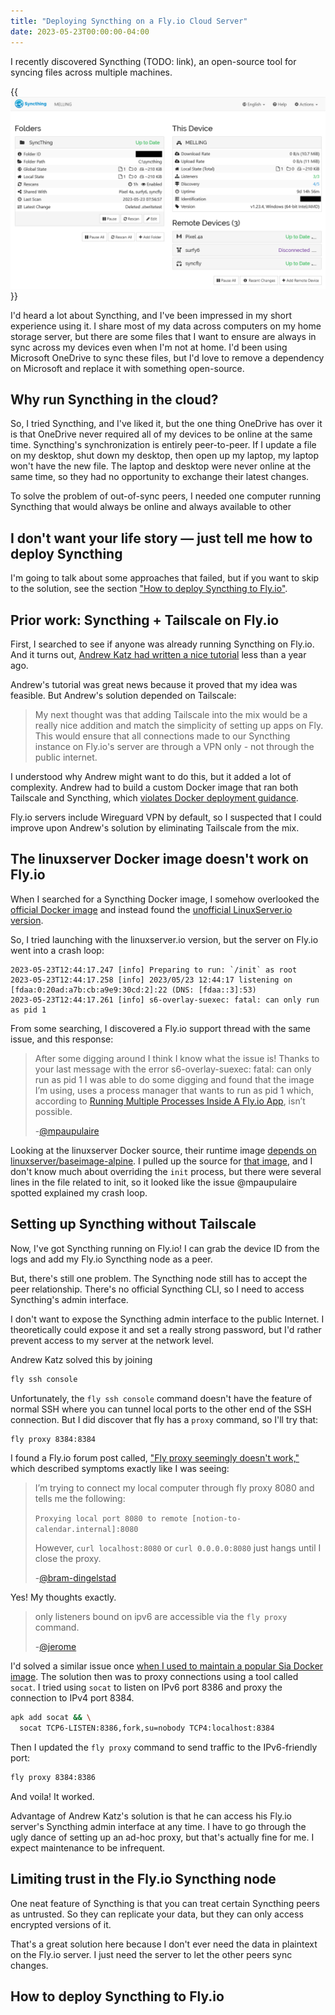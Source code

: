 ```yaml
---
title: "Deploying Syncthing on a Fly.io Cloud Server"
date: 2023-05-23T00:00:00-04:00
---
```


I recently discovered Syncthing (TODO: link), an open-source tool for syncing files across multiple machines.

{{<img src="syncthing-dashboard.png" has-border="true" max-width="700px">}}

I'd heard a lot about Syncthing, and I've been impressed in my short experience using it. I share most of my data across computers on my home storage server, but there are some files that I want to ensure are always in sync across my devices even when I'm not at home. I'd been using Microsoft OneDrive to sync these files, but I'd love to remove a dependency on Microsoft and replace it with something open-source.

## Why run Syncthing in the cloud?

So, I tried Syncthing, and I've liked it, but the one thing OneDrive has over it is that OneDrive never required all of my devices to be online at the same time. Syncthing's synchronization is entirely peer-to-peer. If I update a file on my desktop, shut down my desktop, then open up my laptop, my laptop won't have the new file. The laptop and desktop were never online at the same time, so they had no opportunity to exchange their latest changes.

To solve the problem of out-of-sync peers, I needed one computer running Syncthing that would always be online and always available to other

## I don't want your life story &mdash; just tell me how to deploy Syncthing

I'm going to talk about some approaches that failed, but if you want to skip to the solution, see the section ["How to deploy Syncthing to Fly.io"](#how-to-deploy-syncthing-to-flyio).

## Prior work: Syncthing + Tailscale on Fly.io

First, I searched to see if anyone was already running Syncthing on Fly.io. And it turns out, [Andrew Katz had written a nice tutorial](https://akatz.org/posts/running-syncthing-on-flyio-with-tailscale/) less than a year ago.

Andrew's tutorial was great news because it proved that my idea was feasible. But Andrew's solution depended on Tailscale:

> My next thought was that adding Tailscale into the mix would be a really nice addition and match the simplicity of setting up apps on Fly. This would ensure that all connections made to our Syncthing instance on Fly.io's server are through a VPN only - not through the public internet.

I understood why Andrew might want to do this, but it added a lot of complexity. Andrew had to build a custom Docker image that ran both Tailscale and Syncthing, which [violates Docker deployment guidance](https://docs.docker.com/develop/develop-images/dockerfile_best-practices/#decouple-applications).

Fly.io servers include Wireguard VPN by default, so I suspected that I could improve upon Andrew's solution by eliminating Tailscale from the mix.

## The linuxserver Docker image doesn't work on Fly.io

When I searched for a Syncthing Docker image, I somehow overlooked the [official Docker image](https://hub.docker.com/r/syncthing/syncthing) and instead found the [unofficial LinuxServer.io version](https://hub.docker.com/r/linuxserver/syncthing).

So, I tried launching with the linuxserver.io version, but the server on Fly.io went into a crash loop:

```text
2023-05-23T12:44:17.247 [info] Preparing to run: `/init` as root
2023-05-23T12:44:17.258 [info] 2023/05/23 12:44:17 listening on [fdaa:0:20ad:a7b:cb:a9e9:30cd:2]:22 (DNS: [fdaa::3]:53)
2023-05-23T12:44:17.261 [info] s6-overlay-suexec: fatal: can only run as pid 1
```

From some searching, I discovered a Fly.io support thread with the same issue, and this response:

> After some digging around I think I know what the issue is! Thanks to your last message with the error s6-overlay-suexec: fatal: can only run as pid 1 I was able to do some digging and found that the image I’m using, uses a process manager that wants to run as pid 1 which, according to [Running Multiple Processes Inside A Fly.io App](https://fly.io/docs/app-guides/multiple-processes/#there-are-so-many-other-process-managers), isn’t possible.
>
> -[@mpaupulaire](https://community.fly.io/t/deploying-grocy-image/6238/6?u=mtlynch)

Looking at the linuxserver Docker source, their runtime image [depends on linuxserver/baseimage-alpine](https://github.com/linuxserver/docker-syncthing/blob/caf5ba87db5202e261215b807c03dc59c740de01/Dockerfile#L37). I pulled up the source for [that image](https://github.com/linuxserver/docker-baseimage-alpine/blob/07df980344f2b046c255bf9be5a391fe2f4a06f8/Dockerfile), and I don't know much about overriding the `init` process, but there were several lines in the file related to init, so it looked like the issue @mpaupulaire spotted explained my crash loop.

## Setting up Syncthing without Tailscale

Now, I've got Syncthing running on Fly.io! I can grab the device ID from the logs and add my Fly.io Syncthing node as a peer.

But, there's still one problem. The Syncthing node still has to accept the peer relationship. There's no official Syncthing CLI, so I need to access Syncthing's admin interface.

I don't want to expose the Syncthing admin interface to the public Internet. I theoretically could expose it and set a really strong password, but I'd rather prevent access to my server at the network level.

Andrew Katz solved this by joining

```bash
fly ssh console
```

Unfortunately, the `fly ssh console` command doesn't have the feature of normal SSH where you can tunnel local ports to the other end of the SSH connection. But I did discover that fly has a `proxy` command, so I'll try that:

```bash
fly proxy 8384:8384
```

I found a Fly.io forum post called, ["Fly proxy seemingly doesn't work,"](https://community.fly.io/t/fly-proxy-seemingly-doesnt-work/7180?u=mtlynch) which described symptoms exactly like I was seeing:

> I’m trying to connect my local computer through fly proxy 8080 and tells me the following:
>
> `Proxying local port 8080 to remote [notion-to-calendar.internal]:8080`
>
> However, `curl localhost:8080` or `curl 0.0.0.0:8080` just hangs until I close the proxy.
>
> -[@bram-dingelstad](https://community.fly.io/t/fly-proxy-seemingly-doesnt-work/7180?u=mtlynch)

Yes! My thoughts exactly.

> only listeners bound on ipv6 are accessible via the `fly proxy` command.
>
> -[@jerome](https://community.fly.io/t/fly-proxy-seemingly-doesnt-work/7180/9?u=mtlynch)

I'd solved a similar issue once [when I used to maintain a popular Sia Docker image](/sia-nextcloud/#dockerfilesia). The solution then was to proxy connections using a tool called `socat`. I tried using `socat` to listen on IPv6 port 8386 and proxy the connection to IPv4 port 8384.

```bash
apk add socat && \
  socat TCP6-LISTEN:8386,fork,su=nobody TCP4:localhost:8384
```

Then I updated the `fly proxy` command to send traffic to the IPv6-friendly port:

```bash
fly proxy 8384:8386
```

And voila! It worked.

Advantage of Andrew Katz's solution is that he can access his Fly.io server's Syncthing admin interface at any time. I have to go through the ugly dance of setting up an ad-hoc proxy, but that's actually fine for me. I expect maintenance to be infrequent.

## Limiting trust in the Fly.io Syncthing node

One neat feature of Syncthing is that you can treat certain Syncthing peers as untrusted. So they can replicate your data, but they can only access encrypted versions of it.

That's a great solution here because I don't ever need the data in plaintext on the Fly.io server. I just need the server to let the other peers sync changes.

## How to deploy Syncthing to Fly.io
